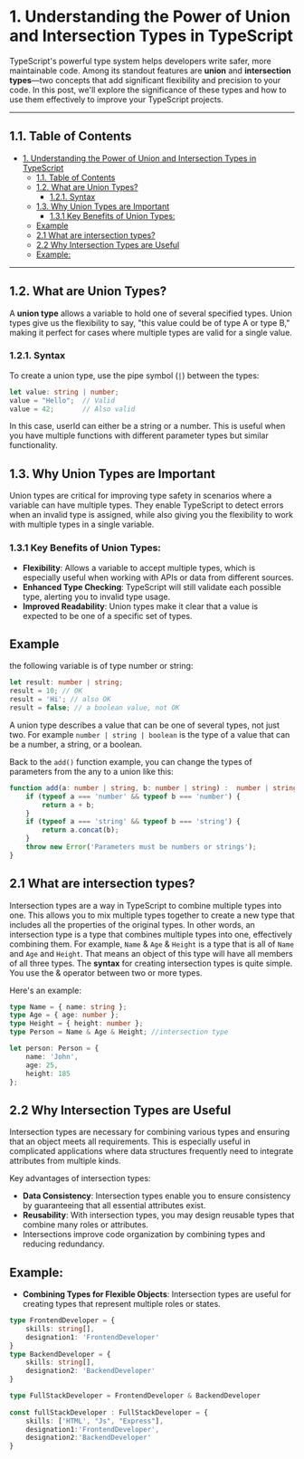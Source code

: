 # 1. Understanding the Power of Union and Intersection Types in TypeScript
TypeScript's powerful type system helps developers write safer, more maintainable code. Among its standout features are **union** and **intersection types**—two concepts that add significant flexibility and precision to your code. In this post, we'll explore the significance of these types and how to use them effectively to improve your TypeScript projects.

---

## 1.1. Table of Contents
- [1. Understanding the Power of Union and Intersection Types in TypeScript](#1-understanding-the-power-of-union-and-intersection-types-in-typescript)
  - [1.1. Table of Contents](#11-table-of-contents)
  - [1.2. What are Union Types?](#12-what-are-union-types)
    - [1.2.1. Syntax](#121-syntax)
  - [1.3. Why Union Types are Important](#13-why-union-types-are-important)
    - [1.3.1 Key Benefits of Union Types:](#131-key-benefits-of-union-types)
  - [Example](#example)
  - [2.1 What are intersection types?](#21-what-are-intersection-types)
  - [2.2 Why Intersection Types are Useful](#22-why-intersection-types-are-useful)
  - [Example:](#example-1)

---

## 1.2. What are Union Types?

A **union type** allows a variable to hold one of several specified types. Union types give us the flexibility to say, "this value could be of type A or type B," making it perfect for cases where multiple types are valid for a single value.

### 1.2.1. Syntax
To create a union type, use the pipe symbol (`|`) between the types:

```typescript
let value: string | number;
value = "Hello";  // Valid
value = 42;       // Also valid
```

In this case, userId can either be a string or a number. This is useful when you have multiple functions with different parameter types but similar functionality.

## 1.3. Why Union Types are Important
Union types are critical for improving type safety in scenarios where a variable can have multiple types. They enable TypeScript to detect errors when an invalid type is assigned, while also giving you the flexibility to work with multiple types in a single variable.
 
### 1.3.1 Key Benefits of Union Types:
- **Flexibility**: Allows a variable to accept multiple types, which is especially useful when working with APIs or  data from different sources.
- **Enhanced Type Checking**: TypeScript will still validate each possible type, alerting you to invalid type usage.
- **Improved Readability**: Union types make it clear that a value is expected to be one of a specific set of types.
  
## Example

the following variable is of type number or string:
```typescript
let result: number | string;
result = 10; // OK
result = 'Hi'; // also OK
result = false; // a boolean value, not OK
```

A union type describes a value that can be one of several types, not just two. For example `number | string | boolean` is the type of a value that can be a number, a string, or a boolean.

Back to the `add()` function example, you can change the types of parameters from the any to a union like this:
```typescript
function add(a: number | string, b: number | string) :  number | string {
    if (typeof a === 'number' && typeof b === 'number') {
        return a + b;
    }
    if (typeof a === 'string' && typeof b === 'string') {
        return a.concat(b);
    }
    throw new Error('Parameters must be numbers or strings');
}
```

## 2.1 What are intersection types?
Intersection types are a way in TypeScript to combine multiple types into one. This allows you to mix multiple types together to create a new type that includes all the properties of the original types. In other words, an intersection type is a type that combines multiple types into one, effectively combining them. For example, `Name` & `Age` & `Height` is a type that is all of `Name` and `Age` and `Height`. That means an object of this type will have all members of all three types. The **syntax** for creating intersection types is quite simple. You use the & operator between two or more types.

Here's an example:
```typescript
type Name = { name: string };
type Age = { age: number };
type Height = { height: number };
type Person = Name & Age & Height; //intersection type

let person: Person = {
    name: 'John',
    age: 25,
    height: 185
};
```

## 2.2 Why Intersection Types are Useful
Intersection types are necessary for combining various types and ensuring that an object meets all requirements. This is especially useful in complicated applications where data structures frequently need to integrate attributes from multiple kinds.

Key advantages of intersection types:

- **Data Consistency**: Intersection types enable you to ensure consistency by guaranteeing that all essential attributes exist.
- **Reusability**: With intersection types, you may design reusable types that combine many roles or attributes.
- Intersections improve code organization by combining types and reducing redundancy.
  
## Example:
- **Combining Types for Flexible Objects**: Intersection types are useful for creating types that represent multiple roles or states.

```typescript
type FrontendDeveloper = {
    skills: string[],
    designation1: 'FrontendDeveloper'
}
type BackendDeveloper = {
    skills: string[],
    designation2: 'BackendDeveloper'
}

type FullStackDeveloper = FrontendDeveloper & BackendDeveloper
    
const fullStackDeveloper : FullStackDeveloper = {
    skills: ['HTML', "Js", "Express"],
    designation1:'FrontendDeveloper',
    designation2:'BackendDeveloper'
}
```

